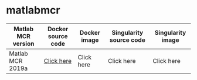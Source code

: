 # matlabmcr

| Matlab MCR version | Docker source code | Docker image | Singularity source code | Singularity image |
|--------------------|--------------------|--------------|-------------------------|-------------------|
| Matlab MCR 2019a   | [Click here](https://github.com/icaoberg/docker-matlabmcr2019a)         | Click here   | Click here              | Click here        |

